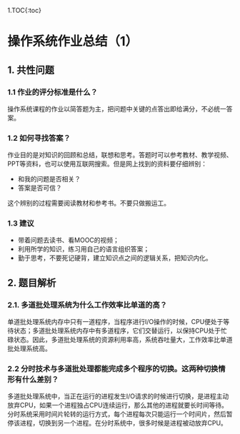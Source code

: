 1.TOC{:toc}

# 操作系统作业总结（1）

## 1. 共性问题
### 1.1 作业的评分标准是什么？
操作系统课程的作业以简答题为主，把问题中关键的点答出即给满分，不必统一答案。
### 1.2 如何寻找答案？
作业目的是对知识的回顾和总结，联想和思考。答题时可以参考教材、教学视频、PPT等资料，也可以使用互联网搜索。但是网上找到的资料要仔细辨别：
- 和我的问题是否相关？
- 答案是否可信？

这个辨别的过程需要阅读教材和参考书。不要只做搬运工。
### 1.3 建议
- 带着问题去读书、看MOOC的视频；
- 利用所学的知识，练习用自己的语言组织答案；
- 勤于思考，不要死记硬背，建立知识点之间的逻辑关系，把知识内化。

## 2. 题目解析
### 2.1. 多道批处理系统为什么工作效率比单道的高？
单道批处理系统内存中只有一道程序，当程序进行I/O操作的时候，CPU便处于等待状态；多道批处理系统内存中有多道程序，它们交替运行，以保持CPU处于忙碌状态。因此，多道批处理系统的资源利用率高，系统吞吐量大，工作效率比单道批处理系统高。

### 2.2 分时技术与多道批处理都能完成多个程序的切换。这两种切换情形有什么差别？
多道批处理系统中，当正在运行的进程发生I/O请求的时候进行切换，是进程主动放弃CPU，如果一个进程独占CPU连续运行，那么其他的进程就要长时间等待。分时系统采用时间片轮转的运行方式，每个进程每次只能运行一个时间片，然后暂停该进程，切换到另一个进程。在分时系统中，很多时候是进程被动放弃CPU。
